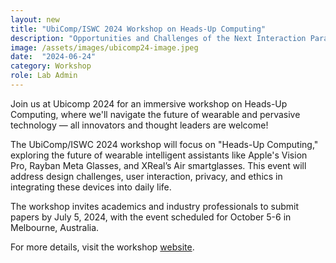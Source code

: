 ```yaml
---
layout: new
title: "UbiComp/ISWC 2024 Workshop on Heads-Up Computing"
description: "Opportunities and Challenges of the Next Interaction Paradigm with Wearable Intelligent Assistants"
image: /assets/images/ubicomp24-image.jpeg
date:  "2024-06-24"
category: Workshop
role: Lab Admin
---
```

Join us at Ubicomp 2024 for an immersive workshop on Heads-Up Computing, where we'll navigate the future of wearable and pervasive technology — all innovators and thought leaders are welcome!

The UbiComp/ISWC 2024 workshop will focus on "Heads-Up Computing," exploring the future of wearable intelligent assistants like Apple's Vision Pro, Rayban Meta Glasses, and XReal’s Air smartglasses. This event will address design challenges, user interaction, privacy, and ethics in integrating these devices into daily life. 

The workshop invites academics and industry professionals to submit papers by July 5, 2024, with the event scheduled for October 5-6 in Melbourne, Australia. 

For more details, visit the workshop [website](https://sites.google.com/view/heads-up-computing-ubicomp/home).
